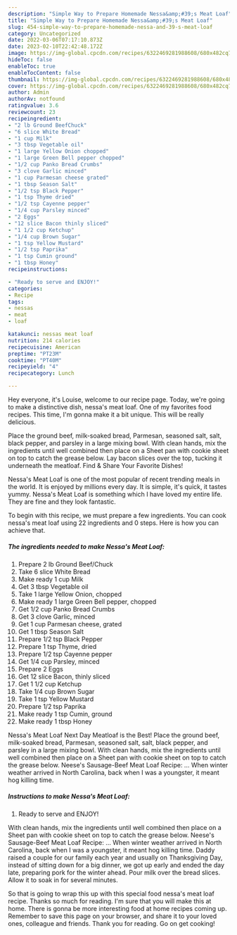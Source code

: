 ```yaml
---
description: "Simple Way to Prepare Homemade Nessa&amp;#39;s Meat Loaf"
title: "Simple Way to Prepare Homemade Nessa&amp;#39;s Meat Loaf"
slug: 454-simple-way-to-prepare-homemade-nessa-and-39-s-meat-loaf
category: Uncategorized
date: 2022-03-06T07:17:10.873Z
date: 2023-02-10T22:42:48.172Z
image: https://img-global.cpcdn.com/recipes/6322469281988608/680x482cq70/nessas-meat-loaf-recipe-main-photo.jpg
hideToc: false
enableToc: true
enableTocContent: false
thumbnail: https://img-global.cpcdn.com/recipes/6322469281988608/680x482cq70/nessas-meat-loaf-recipe-main-photo.jpg
cover: https://img-global.cpcdn.com/recipes/6322469281988608/680x482cq70/nessas-meat-loaf-recipe-main-photo.jpg
author: Admin
authorAv: notfound
ratingvalue: 3.6
reviewcount: 23
recipeingredient:
- "2 lb Ground BeefChuck"
- "6 slice White Bread"
- "1 cup Milk"
- "3 tbsp Vegetable oil"
- "1 large Yellow Onion chopped"
- "1 large Green Bell pepper chopped"
- "1/2 cup Panko Bread Crumbs"
- "3 clove Garlic minced"
- "1 cup Parmesan cheese grated"
- "1 tbsp Season Salt"
- "1/2 tsp Black Pepper"
- "1 tsp Thyme dried"
- "1/2 tsp Cayenne pepper"
- "1/4 cup Parsley minced"
- "2 Eggs"
- "12 slice Bacon thinly sliced"
- "1 1/2 cup Ketchup"
- "1/4 cup Brown Sugar"
- "1 tsp Yellow Mustard"
- "1/2 tsp Paprika"
- "1 tsp Cumin ground"
- "1 tbsp Honey"
recipeinstructions:

- "Ready to serve and ENJOY!"
categories:
- Recipe
tags:
- nessas
- meat
- loaf

katakunci: nessas meat loaf 
nutrition: 214 calories
recipecuisine: American
preptime: "PT23M"
cooktime: "PT40M"
recipeyield: "4"
recipecategory: Lunch

---
```



Hey everyone, it's Louise, welcome to our recipe page. Today, we're going to make a distinctive dish, nessa&#39;s meat loaf. One of my favorites food recipes. This time, I'm gonna make it a bit unique. This will be really delicious.

Place the ground beef, milk-soaked bread, Parmesan, seasoned salt, salt, black pepper, and parsley in a large mixing bowl. With clean hands, mix the ingredients until well combined then place on a Sheet pan with cookie sheet on top to catch the grease below. Lay bacon slices over the top, tucking it underneath the meatloaf. Find &amp; Share Your Favorite Dishes!

Nessa&#39;s Meat Loaf is one of the most popular of recent trending meals in the world. It is enjoyed by millions every day. It is simple, it's quick, it tastes yummy. Nessa&#39;s Meat Loaf is something which I have loved my entire life. They are fine and they look fantastic.


To begin with this recipe, we must prepare a few ingredients. You can cook nessa&#39;s meat loaf using 22 ingredients and 0 steps. Here is how you can achieve that.

<!--inarticleads1-->

##### The ingredients needed to make Nessa&#39;s Meat Loaf:

1. Prepare 2 lb Ground Beef/Chuck
1. Take 6 slice White Bread
1. Make ready 1 cup Milk
1. Get 3 tbsp Vegetable oil
1. Take 1 large Yellow Onion, chopped
1. Make ready 1 large Green Bell pepper, chopped
1. Get 1/2 cup Panko Bread Crumbs
1. Get 3 clove Garlic, minced
1. Get 1 cup Parmesan cheese, grated
1. Get 1 tbsp Season Salt
1. Prepare 1/2 tsp Black Pepper
1. Prepare 1 tsp Thyme, dried
1. Prepare 1/2 tsp Cayenne pepper
1. Get 1/4 cup Parsley, minced
1. Prepare 2 Eggs
1. Get 12 slice Bacon, thinly sliced
1. Get 1 1/2 cup Ketchup
1. Take 1/4 cup Brown Sugar
1. Take 1 tsp Yellow Mustard
1. Prepare 1/2 tsp Paprika
1. Make ready 1 tsp Cumin, ground
1. Make ready 1 tbsp Honey


Nessa&#39;s Meat Loaf Next Day Meatloaf is the Best! Place the ground beef, milk-soaked bread, Parmesan, seasoned salt, salt, black pepper, and parsley in a large mixing bowl. With clean hands, mix the ingredients until well combined then place on a Sheet pan with cookie sheet on top to catch the grease below. Neese&#39;s Sausage-Beef Meat Loaf Recipe: … When winter weather arrived in North Carolina, back when I was a youngster, it meant hog killing time. 

<!--inarticleads2-->

##### Instructions to make Nessa&#39;s Meat Loaf:


1. Ready to serve and ENJOY!

With clean hands, mix the ingredients until well combined then place on a Sheet pan with cookie sheet on top to catch the grease below. Neese&#39;s Sausage-Beef Meat Loaf Recipe: … When winter weather arrived in North Carolina, back when I was a youngster, it meant hog killing time. Daddy raised a couple for our family each year and usually on Thanksgiving Day, instead of sitting down for a big dinner, we got up early and ended the day late, preparing pork for the winter ahead. Pour milk over the bread slices. Allow it to soak in for several minutes. 

So that is going to wrap this up with this special food nessa&#39;s meat loaf recipe. Thanks so much for reading. I'm sure that you will make this at home. There is gonna be more interesting food at home recipes coming up. Remember to save this page on your browser, and share it to your loved ones, colleague and friends. Thank you for reading. Go on get cooking!
